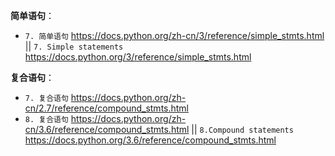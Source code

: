
**简单语句**：
- `7. 简单语句` https://docs.python.org/zh-cn/3/reference/simple_stmts.html || `7. Simple statements` https://docs.python.org/3/reference/simple_stmts.html

**复合语句**：
- `7. 复合语句` https://docs.python.org/zh-cn/2.7/reference/compound_stmts.html
- `8. 复合语句` https://docs.python.org/zh-cn/3.6/reference/compound_stmts.html || `8.Compound statements` https://docs.python.org/3.6/reference/compound_stmts.html
